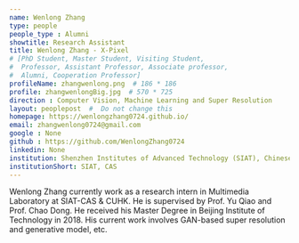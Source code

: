 ```yaml
---
name: Wenlong Zhang
type: people
people_type : Alumni
showtitle: Research Assistant
title: Wenlong Zhang - X-Pixel
# [PhD Student, Master Student, Visiting Student,
#  Professor, Assistant Professor, Associate professor,
#  Alumni, Cooperation Professor]
profileName: zhangwenlong.png  # 186 * 186
profile: zhangwenlongBig.jpg  # 570 * 725
direction : Computer Vision, Machine Learning and Super Resolution
layout: peoplepost  #  Do not change this
homepage: https://wenlongzhang0724.github.io/ 
email: zhangwenlong0724@gmail.com
google : None
github : https://github.com/WenlongZhang0724
linkedin: None
institution: Shenzhen Institutes of Advanced Technology (SIAT), Chinese Academy of Sciences (CAS)
institutionShort: SIAT, CAS
---
```


Wenlong Zhang currently work as a research intern in Multimedia Laboratory at SIAT-CAS & CUHK. He is supervised by Prof. Yu Qiao and Prof. Chao Dong. He received his Master Degree in Beijing Institute of Technology in 2018. His current work involves GAN-based super resolution and generative model, etc. 

